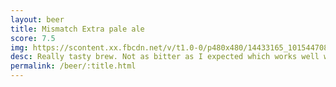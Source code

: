 ```yaml
---
layout: beer
title: Mismatch Extra pale ale
score: 7.5
img: https://scontent.xx.fbcdn.net/v/t1.0-0/p480x480/14433165_10154470820783745_152106093540537783_n.jpg?oh=1396436053c1345f1424dbbf1dd6b39b&oe=58D402BB
desc: Really tasty brew. Not as bitter as I expected which works well with mild hop flavour
permalink: /beer/:title.html
---
```

